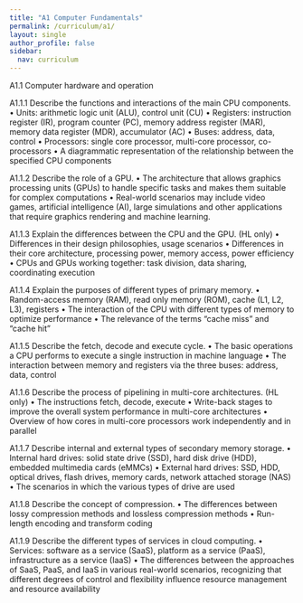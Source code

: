 ```yaml
---
title: "A1 Computer Fundamentals"
permalink: /curriculum/a1/
layout: single
author_profile: false
sidebar:
  nav: curriculum
---
```


A1.1 Computer hardware and operation

A1.1.1 Describe the functions and interactions of the main CPU components.
• Units: arithmetic logic unit (ALU), control unit (CU)
• Registers: instruction register (IR), program counter (PC), memory address register (MAR), memory data
register (MDR), accumulator (AC)
• Buses: address, data, control
• Processors: single core processor, multi-core processor, co-processors
• A diagrammatic representation of the relationship between the specified CPU components

A1.1.2 Describe the role of a GPU.
• The architecture that allows graphics processing units (GPUs) to handle specific tasks and makes them
suitable for complex computations
• Real-world scenarios may include video games, artificial intelligence (AI), large simulations and other
applications that require graphics rendering and machine learning.

A1.1.3 Explain the differences between the CPU and the GPU. (HL only)
• Differences in their design philosophies, usage scenarios
• Differences in their core architecture, processing power, memory access, power efficiency
• CPUs and GPUs working together: task division, data sharing, coordinating execution

A1.1.4 Explain the purposes of different types of primary memory.
• Random-access memory (RAM), read only memory (ROM), cache (L1, L2, L3), registers
• The interaction of the CPU with different types of memory to optimize performance
• The relevance of the terms “cache miss” and “cache hit”

A1.1.5 Describe the fetch, decode and execute cycle.
• The basic operations a CPU performs to execute a single instruction in machine language
• The interaction between memory and registers via the three buses: address, data, control

A1.1.6 Describe the process of pipelining in multi-core architectures. (HL only)
• The instructions fetch, decode, execute
• Write-back stages to improve the overall system performance in multi-core architectures
• Overview of how cores in multi-core processors work independently and in parallel

A1.1.7 Describe internal and external types of secondary memory storage.
• Internal hard drives: solid state drive (SSD), hard disk drive (HDD), embedded multimedia cards
(eMMCs)
• External hard drives: SSD, HDD, optical drives, flash drives, memory cards, network attached storage
(NAS)
• The scenarios in which the various types of drive are used

A1.1.8 Describe the concept of compression.
• The differences between lossy compression methods and lossless compression methods
• Run-length encoding and transform coding

A1.1.9 Describe the different types of services in cloud computing.
• Services: software as a service (SaaS), platform as a service (PaaS), infrastructure as a service (IaaS)
• The differences between the approaches of SaaS, PaaS, and IaaS in various real-world scenarios,
recognizing that different degrees of control and flexibility influence resource management and
resource availability
